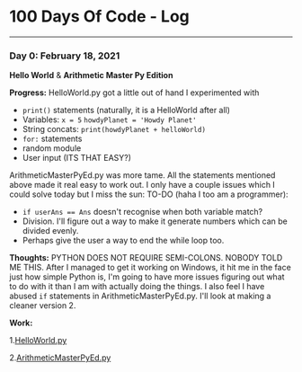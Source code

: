 # 100 Days Of Code - Log

----

### Day 0: February 18, 2021
**Hello World** & **Arithmetic Master Py Edition**

**Progress:**
HelloWorld.py got a little out of hand I experimented with
 - ``print()`` statements (naturally, it is a HelloWorld after all)
 - Variables: ``x = 5`` ``howdyPlanet = 'Howdy Planet'``
 - String concats: ``print(howdyPlanet + helloWorld)``
 - ``for:`` statements
 - random module
 - User input (ITS THAT EASY?)

ArithmeticMasterPyEd.py was more tame. All the statements mentioned above made it real easy to work out. I only have a couple issues which I could solve today but I miss the sun:
TO-DO (haha I too am a programmer):
 - ``if userAns == Ans`` doesn't recognise when both variable match?
 - Division. I'll figure out a way to make it generate numbers which can be divided evenly.
 - Perhaps give the user a way to end the while loop too.

**Thoughts:**
PYTHON DOES NOT REQUIRE SEMI-COLONS. NOBODY TOLD ME THIS. After I managed to get it working on Windows, it hit me in the face just how simple Python is, I'm going to have more issues figuring out what to do with it than I am with actually doing the things. 
I also feel I have abused ``if`` statements in ArithmeticMasterPyEd.py. I'll look at making a cleaner version 2.

**Work:**

1.[HelloWorld.py](CodeLibrary/Day0/HelloWorld.py)

2.[ArithmeticMasterPyEd.py](CodeLibrary/Day0/ArithmeticMasterPyEd.py)
